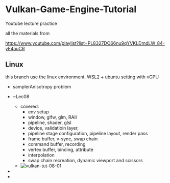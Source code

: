 # Vulkan-Game-Engine-Tutorial
Youtube lecture practice

all the materials from

https://www.youtube.com/playlist?list=PL8327DO66nu9qYVKLDmdLW_84-yE4auCR

## Linux
this branch use the linux environment.
WSL2 + ubuntu setting with vGPU
- samplerAnisotropy problem



- ~Lec08
  - covered: 
    - env setup
    - window, glfw, glm, RAII
    - pipeline, shader, glsl
    - device, validatioin layer, 
    - pipeline stage configuration, pipeline layout, render pass
    - frame buffer, v-sync, swap chain
    - command buffer, recording
    - vertex buffer, binding, attribute
    - interpolation
    - swap chain recreation, dynamic viewport and scissors
  - ![vulkan-tut-08-01](https://user-images.githubusercontent.com/49244613/186187638-69e4ce50-3d9a-460d-852f-771461ee400d.gif)

- 
- 
